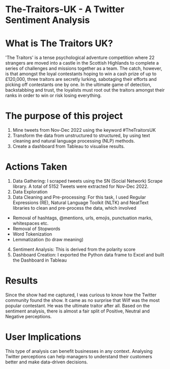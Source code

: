 # The-Traitors-UK - A Twitter Sentiment Analysis

# What is The Traitors UK?
'The Traitors' is a tense psychological adventure competition where 22 strangers are moved into a castle in the Scottish Highlands to complete a series of challenges and missions together as a team. The catch, however, is that amongst the loyal contestants hoping to win a cash prize of up to £120,000, three traitors are secretly lurking, sabotaging their efforts and picking off contestants one by one. In the ultimate game of detection, backstabbing and trust, the loyalists must root out the traitors amongst their ranks in order to win or risk losing everything.

# The purpose of this project
1.	Mine tweets from Nov-Dec 2022 using the keyword #TheTraitorsUK
2.	Transform the data from unstructured to structured, by using text cleaning and natural language processing (NLP) methods.
3.	Create a dashboard from Tableau to visualise results.

# Actions Taken

1. Data Gathering: I scraped tweets using the SN (Social Network) Scrape library. A total of 5152 Tweets were extracted for Nov-Dec 2022.
2. Data Exploration
3. Data Cleaning and Pre-processing: For this task, I used Regular Expressions (RE), Natural Language Toolkit (NLTK) and NeatText libraries to clean and pre-process the data, which involved
-	Removal of hashtags, @mentions, urls, emojis, punctuation marks, whitespaces etc.
-	Removal of Stopwords
-	Word Tokenization
-	Lemmatization (to draw meaning)
4. Sentiment Analysis: This is derived from the polarity score
5. Dashboard Creation: I exported the Python data frame to Excel and built the Dashboard in Tableau

# Results
Since the show had me captured, I was curious to know how the Twitter community found the show. It came as no surprise that Wilf was the most popular contestant. He was the ultimate traitor after all. Based on the sentiment analysis, there is almost a fair split of Positive, Neutral and Negative perceptions.
# User Implications
This type of analysis can benefit businesses in any context. Analysing Twitter perceptions can help managers to understand their customers better and make data-driven decisions.
